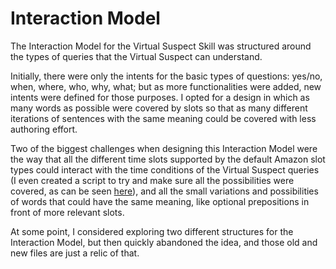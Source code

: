 # Interaction Model

The Interaction Model for the Virtual Suspect Skill was structured around the types of queries that the Virtual Suspect can understand.

Initially, there were only the intents for the basic types of questions: yes/no, when, where, who, why, what; but as more functionalities were added, new intents were defined for those purposes.
I opted for a design in which as many words as possible were covered by slots so that as many different iterations of sentences with the same meaning could be covered with less authoring effort.

Two of the biggest challenges when designing this Interaction Model were the way that all the different time slots supported by the default Amazon slot types could interact with the time conditions of the Virtual Suspect queries (I even created a script to try and make sure all the possibilities were covered, as can be seen [here](/scripts)), and all the small variations and possibilities of words that could have the same meaning, like optional prepositions in front of more relevant slots.

At some point, I considered exploring two different structures for the Interaction Model, but then quickly abandoned the idea, and those old and new files are just a relic of that.